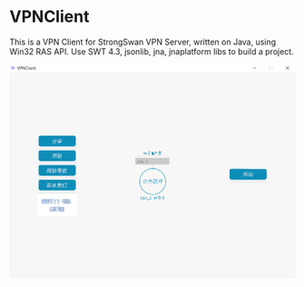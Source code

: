 # VPNClient
This is a VPN Client for StrongSwan VPN Server, written on Java, using Win32 RAS API. Use SWT 4.3, jsonlib, jna, jnaplatform libs to build a project.
<p><img src="https://github.com/trimblen/TrimblenImgs/blob/master/scr_vpn.png?raw=true"></img></p>
